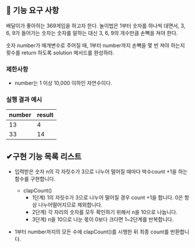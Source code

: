 ## 🚀 기능 요구 사항

배달이가 좋아하는 369게임을 하고자 한다. 놀이법은 1부터 숫자를 하나씩 대면서, 3, 6, 9가 들어가는 숫자는 숫자를 말하는 대신 3, 6, 9의 개수만큼 손뼉을 쳐야 한다.

숫자 number가 매개변수로 주어질 때, 1부터 number까지 손뼉을 몇 번 쳐야 하는지 횟수를 return 하도록 solution 메서드를 완성하라.

### 제한사항

-   number는 1 이상 10,000 이하인 자연수이다.

### 실행 결과 예시

| number | result |
| ------ | ------ |
| 13     | 4      |
| 33     | 14     |

## ✔구현 기능 목록 리스트

-   입력받은 숫자 n의 각 자릿수가 3으로 나누어 떨어질 때마다 박수count +1을 하는 함수를 구현합니다.

    -   clapCount()
        -   1단계) 1의 자릿수가 3으로 나누어 떨어질 경우 count +1을 합니다. 0은 항상 나누어떨어지므로 제외합니다.
        -   2단계) 각 자리의 숫자를 모두 확인하기 위해서 n을 10으로 나눕니다.
        -   3단계) n을 10으로 나눈 몫이 0보다 크다면 1~2단계를 반복합니다.

-   1부터 number까지의 모든 수에 clapCount()를 시행한 뒤 최종 count를 반환합니다.
